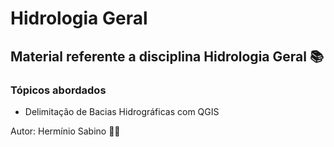 # Hidrologia Geral

## Material referente a disciplina Hidrologia Geral 📚
### Tópicos abordados
 - Delimitação de Bacias Hidrográficas com QGIS

Autor:
Hermínio Sabino 👨‍🏫

